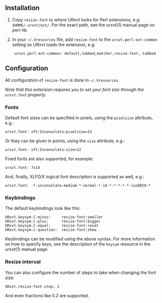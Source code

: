 ## Installation

1. Copy `resize-font` to where URxvt looks for Perl extensions, e.g:
   `$HOME/.urxvt/ext/`. For the exact path, see the urxvt(1) manual page on
   perl-lib.

2. In your `~/.Xresources` file, add `resize-font` to the
   `urxvt.perl-ext-common` setting so URxvt loads the extension, e.g:

        urxvt.perl-ext-common: default,tabbed,matcher,resize-font,-tabbed


## Configuration

All configuration of `resize-font` is done in `~/.Xresources`.

_Note that this extension requires you to set your font size
through the `urxvt.font` property._

### Fonts

Default font sizes can be specified in pixels, using the `pixelsize` attribute,
e.g.:

    urxvt.font: xft:Inconsolata:pixelsize=12

Or they can be given in points, using the `size` attribute, e.g.: 

    urxvt.font: xft:Inconsolata:size=12

Fixed fonts are also supported, for example:

    urxvt.font: 7x14

And, finally, XLFD/X logical font description is supported as well, e.g.:

    urxvt.font: -*-inconsolata-medium-*-normal-*-14-*-*-*-*-*-iso8859-*

### Keybindings

The default keybindings look like this:

    URxvt.keysym.C-minus:     resize-font:smaller
    URxvt.keysym.C-plus:      resize-font:bigger
    URxvt.keysym.C-equal:     resize-font:reset
    URxvt.keysym.C-question:  resize-font:show

Keybindings can be modified using the above syntax. For more information on how
to specify keys, see the description of the `keysym` resource in the urxvt(1)
manual page.

### Resize interval

You can also configure the number of steps to take when changing the font size:

    URxvt.resize-font.step: 2

And even fractions like 0.2 are supported.
